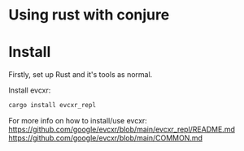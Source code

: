 # Using rust with conjure

# Install
Firstly, set up Rust and it's tools as normal.

Install evcxr:
```bash
cargo install evcxr_repl
```

For more info on how to install/use evcxr:
https://github.com/google/evcxr/blob/main/evcxr_repl/README.md
https://github.com/google/evcxr/blob/main/COMMON.md
